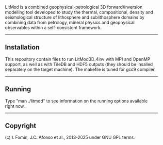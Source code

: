 LitMod is a combined geophysical-petrological 3D forward/inversion modelling tool developed to study the thermal, compositional, density and seismological structure of lithosphere and sublithosphere domains by combining data from petrology, mineral physics and geophysical observables within a self-consistent framework.

-----------------------
Installation
-----------------------

This repository contain files to run LitMod3D_4inv with MPI and OpenMP support, as well as with TileDB and HDF5 outputs (they should be insalled separately on the target machine). The makefile is tuned for gcc9 compiler.

-----------------------
Running
-----------------------

Type "man ./litmod" to see information on the running options available right now.

-----------------------
Copyright
-----------------------

(c) I. Fomin, J.C. Afonso et al., 2013-2025 under GNU GPL terms.
